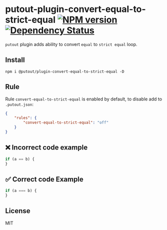 # putout-plugin-convert-equal-to-strict-equal [![NPM version][NPMIMGURL]][NPMURL] [![Dependency Status][DependencyStatusIMGURL]][DependencyStatusURL]

[NPMIMGURL]:                https://img.shields.io/npm/v/@putout/plugin-convert-equal-to-strict-equal.svg?style=flat&longCache=true
[NPMURL]:                   https://npmjs.org/package/@putout/plugin-convert-equal-to-strict-equal "npm"

[DependencyStatusURL]:      https://david-dm.org/coderaiser/putout?path=packages/plugin-convert-equal-to-strict-equal
[DependencyStatusIMGURL]:   https://david-dm.org/coderaiser/putout.svg?path=packages/plugin-convert-equal-to-strict-equal

`putout` plugin adds ability to convert `equal` to `strict equal` loop.
## Install

```
npm i @putout/plugin-convert-equal-to-strict-equal -D
```

## Rule

Rule `convert-equal-to-strict-equal` is enabled by default, to disable add to `.putout.json`:

```json
{
    "rules": {
        "convert-equal-to-strict-equal": "off"
    }
}
```

## ❌ Incorrect code example

```js
if (a == b) {
}
```

## ✅ Correct code Example

```js
if (a === b) {
}
```

## License

MIT


